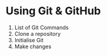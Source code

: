 # Using Git & GitHub

1. List of Git Commands
2. Clone a repository
3. Initialise Git
4. Make changes
